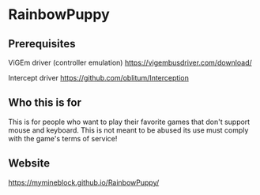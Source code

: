 # RainbowPuppy

## Prerequisites
ViGEm driver (controller emulation)
https://vigembusdriver.com/download/

Intercept driver
https://github.com/oblitum/Interception

## Who this is for 

This is for people who want to play their favorite games that don't support mouse and keyboard. This is not meant to be abused its use must comply with the game's terms of service!

## Website

https://mymineblock.github.io/RainbowPuppy/
